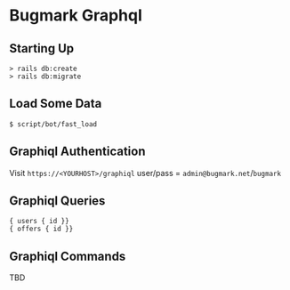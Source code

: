 # Bugmark Graphql

## Starting Up

    > rails db:create
    > rails db:migrate

## Load Some Data

    $ script/bot/fast_load
    
## Graphiql Authentication

Visit `https://<YOURHOST>/graphiql`
user/pass = `admin@bugmark.net`/`bugmark`

## Graphiql Queries

    { users { id }}
    { offers { id }}

## Graphiql Commands

TBD
